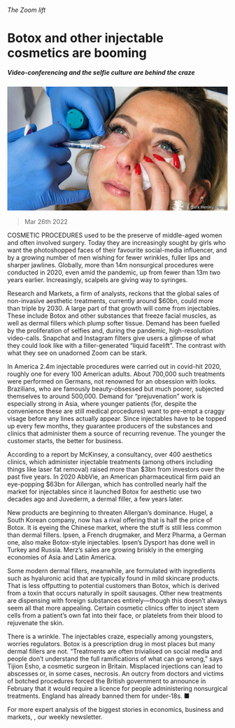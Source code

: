 ###### The Zoom lift

# Botox and other injectable cosmetics are booming 

##### Video-conferencing and the selfie culture are behind the craze 

![image](images/20220326_wbp503.jpg) 

> Mar 26th 2022 

COSMETIC PROCEDURES used to be the preserve of middle-aged women and often involved surgery. Today they are increasingly sought by girls who want the photoshopped faces of their favourite social-media influencer, and by a growing number of men wishing for fewer wrinkles, fuller lips and sharper jawlines. Globally, more than 14m nonsurgical procedures were conducted in 2020, even amid the pandemic, up from fewer than 13m two years earlier. Increasingly, scalpels are giving way to syringes.

Research and Markets, a firm of analysts, reckons that the global sales of non-invasive aesthetic treatments, currently around $60bn, could more than triple by 2030. A large part of that growth will come from injectables. These include Botox and other substances that freeze facial muscles, as well as dermal fillers which plump softer tissue. Demand has been fuelled by the proliferation of selfies and, during the pandemic, high-resolution video-calls. Snapchat and Instagram filters give users a glimpse of what they could look like with a filler-generated “liquid facelift”. The contrast with what they see on unadorned Zoom can be stark.


In America 2.4m injectable procedures were carried out in covid-hit 2020, roughly one for every 100 American adults. About 700,000 such treatments were performed on Germans, not renowned for an obsession with looks. Brazilians, who are famously beauty-obsessed but much poorer, subjected themselves to around 500,000. Demand for “prejuvenation” work is especially strong in Asia, where younger patients (for, despite the convenience these are still medical procedures) want to pre-empt a craggy visage before any lines actually appear. Since injectables have to be topped up every few months, they guarantee producers of the substances and clinics that administer them a source of recurring revenue. The younger the customer starts, the better for business.

According to a report by McKinsey, a consultancy, over 400 aesthetics clinics, which administer injectable treatments (among others including things like laser fat removal) raised more than $3bn from investors over the past five years. In 2020 AbbVie, an American pharmaceutical firm paid an eye-popping $63bn for Allergan, which has controlled nearly half the market for injectables since it launched Botox for aesthetic use two decades ago and Juvederm, a dermal filler, a few years later.

New products are beginning to threaten Allergan’s dominance. Hugel, a South Korean company, now has a rival offering that is half the price of Botox. It is eyeing the Chinese market, where the stuff is still less common than dermal fillers. Ipsen, a French drugmaker, and Merz Pharma, a German one, also make Botox-style injectables. Ipsen’s Dysport has done well in Turkey and Russia. Merz’s sales are growing briskly in the emerging economies of Asia and Latin America.

Some modern dermal fillers, meanwhile, are formulated with ingredients such as hyaluronic acid that are typically found in mild skincare products. That is less offputting to potential customers than Botox, which is derived from a toxin that occurs naturally in spoilt sausages. Other new treatments are dispensing with foreign substances entirely—though this doesn’t always seem all that more appealing. Certain cosmetic clinics offer to inject stem cells from a patient’s own fat into their face, or platelets from their blood to rejuvenate the skin.

There is a wrinkle. The injectables craze, especially among youngsters, worries regulators. Botox is a prescription drug in most places but many dermal fillers are not. “Treatments are often trivialised on social media and people don’t understand the full ramifications of what can go wrong,” says Tijion Esho, a cosmetic surgeon in Britain. Misplaced injections can lead to abscesses or, in some cases, necrosis. An outcry from doctors and victims of botched procedures forced the British government to announce in February that it would require a licence for people administering nonsurgical treatments. England has already banned them for under-18s. ■

For more expert analysis of the biggest stories in economics, business and markets, , our weekly newsletter.

